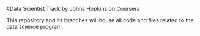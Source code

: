 #Data Scientist Track by Johns Hopkins on Coursera

This repository and its branches will house all code and files related to the data science program.


